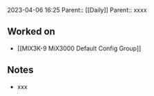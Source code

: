 2023-04-06 16:25
Parent:: [[Daily]] 
Parent:: xxxx





## Worked on

- [[MIX3K-9 MiX3000 Default Config Group]]

## Notes

- xxx





